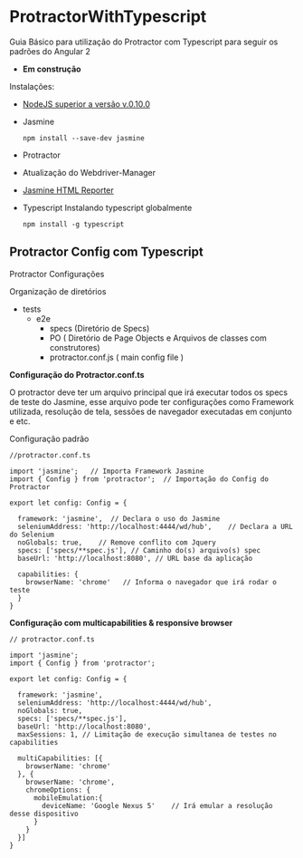 # ProtractorWithTypescript
Guia Básico para utilização do Protractor com Typescript para seguir os padrões do Angular 2

 - **Em construção**


Instalações:

- [NodeJS superior a versão v.0.10.0](https://nodejs.org/en/)
- Jasmine
    ```
    npm install --save-dev jasmine
    
    ```
- Protractor 
- Atualização do Webdriver-Manager
- [Jasmine HTML Reporter ](https://www.npmjs.com/package/protractor-jasmine2-html-reporter)
- Typescript
    Instalando typescript globalmente
    
    ```
    npm install -g typescript
    
    ```


## Protractor Config com Typescript

Protractor Configurações

Organização de diretórios

- tests
	- e2e
		- specs (Diretório de Specs)
		- PO ( Diretório de Page Objects e Arquivos de classes com construtores)
		- protractor.conf.js ( main config file )


**Configuração do Protractor.conf.ts**

O protractor deve ter um arquivo principal que irá executar todos os specs de teste do Jasmine, esse arquivo pode ter configurações como Framework utilizada, resolução de tela, sessões de navegador executadas em conjunto e etc.



Configuração padrão

```
//protractor.conf.ts

import 'jasmine';   // Importa Framework Jasmine
import { Config } from 'protractor';  // Importação do Config do Protractor

export let config: Config = {

  framework: 'jasmine',  // Declara o uso do Jasmine
  seleniumAddress: 'http://localhost:4444/wd/hub',    // Declara a URL do Selenium
  noGlobals: true,    // Remove conflito com Jquery
  specs: ['specs/**spec.js'], // Caminho do(s) arquivo(s) spec
  baseUrl: 'http://localhost:8080', // URL base da aplicação

  capabilities: {
    browserName: 'chrome'   // Informa o navegador que irá rodar o teste
  }
}

```


**Configuração com multicapabilities & responsive browser**


```
// protractor.conf.ts

import 'jasmine';
import { Config } from 'protractor';

export let config: Config = {

  framework: 'jasmine',
  seleniumAddress: 'http://localhost:4444/wd/hub',
  noGlobals: true,
  specs: ['specs/**spec.js'],
  baseUrl: 'http://localhost:8080',
  maxSessions: 1, // Limitação de execução simultanea de testes no capabilities

  multiCapabilities: [{
    browserName: 'chrome'
  }, {
    browserName: 'chrome',
    chromeOptions: {
      mobileEmulation:{
        deviceName: 'Google Nexus 5'    // Irá emular a resolução desse dispositivo 
      }
    }
  }]
}

```









